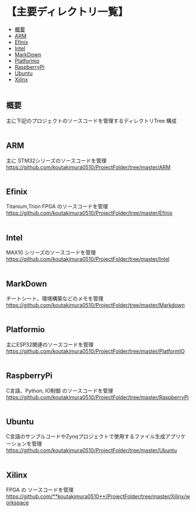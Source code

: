 <h1>【主要ディレクトリ一覧】</h1>

- [概要](#概要)
- [ARM](#arm)
- [Efinix](#efinix)
- [Intel](#intel)
- [MarkDown](#markdown)
- [Platformio](#platformio)
- [RaspberryPi](#raspberrypi)
- [Ubuntu](#ubuntu)
- [Xilinx](#xilinx)
</br></br>

## 概要
主に下記のプロジェクトのソースコードを管理するディレクトリTree 構成
</br></br>

## ARM
主に STM32シリーズのソースコードを管理
https://github.com/koutakimura0510/ProjectFolder/tree/master/ARM</br></br>

## Efinix
Titanium,Trion FPGA のソースコードを管理</br>
https://github.com/koutakimura0510/ProjectFolder/tree/master/Efinix</br></br>

## Intel
MAX10 シリーズのソースコードを管理</br>
https://github.com/koutakimura0510/ProjectFolder/tree/master/Intel</br></br>

## MarkDown
チートシート、環境構築などのメモを管理</br>
https://github.com/koutakimura0510/ProjectFolder/tree/master/Markdown</br></br>

## Platformio
主にESP32関連のソースコードを管理</br>
https://github.com/koutakimura0510/ProjectFolder/tree/master/PlatformIO</br></br>

## RaspberryPi
C言語、Python, IO制御 のソースコードを管理</br>
https://github.com/koutakimura0510/ProjectFolder/tree/master/RaspberryPi</br></br>

## Ubuntu
C言語のサンプルコードやZynqプロジェクトで使用するファイル生成アプリケーションを管理</br>
https://github.com/koutakimura0510/ProjectFolder/tree/master/Ubuntu</br></br>

## Xilinx
FPGA の ソースコードを管理</br>
https://github.com/**koutakimura0510**/ProjectFolder/tree/master/Xilinx/workspace